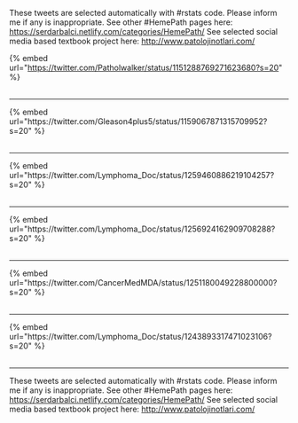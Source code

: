 

These tweets are selected automatically with #rstats code. Please inform me if any is inappropriate.
See other #HemePath pages here: https://serdarbalci.netlify.com/categories/HemePath/ 
See selected social media based textbook project here: http://www.patolojinotlari.com/

{% embed url="https://twitter.com/Patholwalker/status/1151288769271623680?s=20" %}<br>
<br>
<hr>
{% embed url="https://twitter.com/Gleason4plus5/status/1159067871315709952?s=20" %}<br>
<br>
<hr>
{% embed url="https://twitter.com/Lymphoma_Doc/status/1259460886219104257?s=20" %}<br>
<br>
<hr>
{% embed url="https://twitter.com/Lymphoma_Doc/status/1256924162909708288?s=20" %}<br>
<br>
<hr>
{% embed url="https://twitter.com/CancerMedMDA/status/1251180049228800000?s=20" %}<br>
<br>
<hr>
{% embed url="https://twitter.com/Lymphoma_Doc/status/1243893317471023106?s=20" %}<br>
<br>
<hr>


These tweets are selected automatically with #rstats code. Please inform me if any is inappropriate.
See other #HemePath pages here: https://serdarbalci.netlify.com/categories/HemePath/ 
See selected social media based textbook project here: http://www.patolojinotlari.com/
